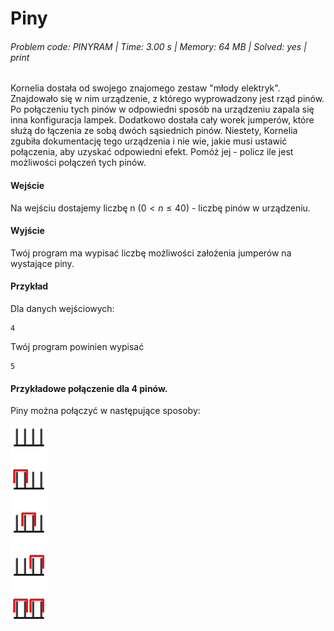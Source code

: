 # Piny
###### Problem code: PINYRAM \| Time: 3.00 s \| Memory: 64 MB \| Solved: yes \| print

Kornelia dostała od swojego znajomego zestaw "młody elektryk". Znajdowało się w nim urządzenie, z którego wyprowadzony jest rząd pinów. Po połączeniu tych pinów w odpowiedni sposób na urządzeniu zapala się inna konfiguracja lampek. Dodatkowo dostała cały worek jumperów, które służą do łączenia ze sobą dwóch sąsiednich pinów. Niestety, Kornelia zgubiła dokumentację tego urządzenia i nie wie, jakie musi ustawić połączenia, aby uzyskać odpowiedni efekt. Pomóż jej - policz ile jest możliwości połączeń tych pinów.

#### Wejście
Na wejściu dostajemy liczbę n $(0 < n \leq 40)$ - liczbę pinów w urządzeniu.

#### Wyjście
Twój program ma wypisać liczbę możliwości założenia jumperów na wystające piny.

#### Przykład
Dla danych wejściowych:

```
4
```
Twój program powinien wypisać

```
5
```

#### Przykładowe połączenie dla 4 pinów.
Piny można połączyć w następujące sposoby:

![image](polaczenie.png)
